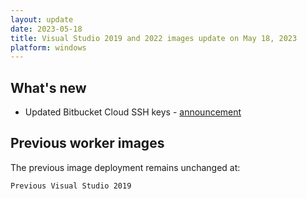 ```yaml
---
layout: update
date: 2023-05-18
title: Visual Studio 2019 and 2022 images update on May 18, 2023
platform: windows
---
```


## What's new

* Updated Bitbucket Cloud SSH keys - [announcement](https://bitbucket.org/blog/ssh-host-key-changes)

## Previous worker images

The previous image deployment remains unchanged at:

`Previous Visual Studio 2019`
